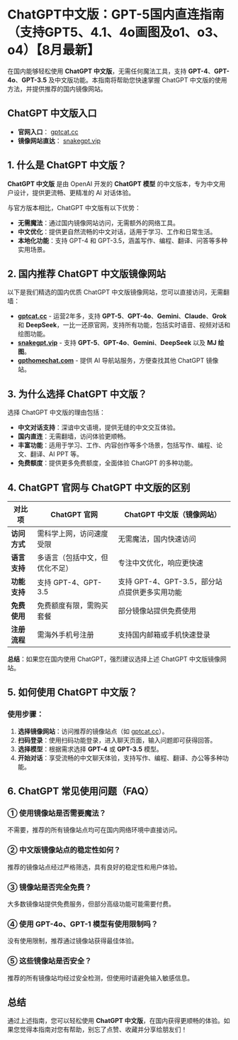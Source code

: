 # ChatGPT中文版：GPT-5国内直连指南（支持GPT5、4.1、4o画图及o1、o3、o4）【8月最新】

在国内能够轻松使用 **ChatGPT 中文版**，无需任何魔法工具，支持 **GPT-4**、**GPT-4o**、**GPT-3.5** 及中文版功能。本指南将帮助您快速掌握 ChatGPT 中文版的使用方法，并提供推荐的国内镜像网站。

## ChatGPT 中文版入口
- **官网入口**： [gptcat.cc](https://gptcat.cc)
- **镜像网站直达**： [snakegpt.vip](https://snakegpt.vip)

## 1. 什么是 ChatGPT 中文版？

**ChatGPT 中文版** 是由 OpenAI 开发的 **ChatGPT 模型** 的中文版本，专为中文用户设计，提供更流畅、更精准的 AI 对话体验。

与官方版本相比，ChatGPT 中文版有以下优势：

- **无需魔法**：通过国内镜像网站访问，无需额外的网络工具。
- **中文优化**：提供更自然流畅的中文对话，适用于学习、工作和日常生活。
- **本地化功能**：支持 GPT-4 和 GPT-3.5，涵盖写作、编程、翻译、问答等多种实用场景。

## 2. 国内推荐 ChatGPT 中文版镜像网站

以下是我们精选的国内优质 ChatGPT 中文版镜像网站，您可以直接访问，无需翻墙：

- **[gptcat.cc](https://gptcat.cc)** - 运营2年多，支持 **GPT-5**、**GPT-4o**、**Gemini**、**Claude**、**Grok** 和 **DeepSeek**，一比一还原官网，支持所有功能，包括实时语音、视频对话和绘图功能。
- **[snakegpt.vip](https://snakegpt.vip)** - 支持 **GPT-5**、**GPT-4o**、**Gemini**、**DeepSeek** 以及 **MJ 绘图**。
- **[gpthomechat.com](https://gpthomechat.com/)** - 提供 AI 导航站服务，方便查找其他 ChatGPT 镜像站。

## 3. 为什么选择 ChatGPT 中文版？

选择 ChatGPT 中文版的理由包括：

- **中文对话支持**：深谙中文语境，提供无缝的中文交互体验。
- **国内直连**：无需翻墙，访问体验更顺畅。
- **丰富功能**：适用于学习、工作、内容创作等多个场景，包括写作、编程、论文、翻译、AI PPT 等。
- **免费额度**：提供更多免费额度，全面体验 ChatGPT 的多种功能。

## 4. ChatGPT 官网与 ChatGPT 中文版的区别

| 对比项           | ChatGPT 官网                               | ChatGPT 中文版（镜像网站）          |
|------------------|-------------------------------------------|-------------------------------------|
| **访问方式**      | 需科学上网，访问速度受限                  | 无需魔法，国内快速访问             |
| **语言支持**      | 多语言（包括中文，但优化不足）            | 专注中文优化，响应更快速           |
| **功能支持**      | 支持 GPT-4、GPT-3.5                       | 支持 GPT-4、GPT-3.5，部分站点提供更多实用功能 |
| **免费使用**      | 免费额度有限，需购买套餐                  | 部分镜像站提供免费使用            |
| **注册流程**      | 需海外手机号注册                          | 支持国内邮箱或手机快速登录        |

**总结**：如果您在国内使用 ChatGPT，强烈建议选择上述 ChatGPT 中文版镜像网站。

## 5. 如何使用 ChatGPT 中文版？

### 使用步骤：

1. **选择镜像网站**：访问推荐的镜像站点（如 [gptcat.cc](https://gptcat.cc)）。
2. **扫码登录**：使用扫码功能登录，进入聊天页面，输入问题即可获得回答。
3. **选择模型**：根据需求选择 **GPT-4** 或 **GPT-3.5** 模型。
4. **开始对话**：享受流畅的中文聊天体验，支持写作、编程、翻译、办公等多种功能。

## 6. ChatGPT 常见使用问题（FAQ）

### ① 使用镜像站是否需要魔法？
不需要，推荐的所有镜像站点均可在国内网络环境中直接访问。

### ② 中文版镜像站点的稳定性如何？
推荐的镜像站点经过严格筛选，具有良好的稳定性和用户体验。

### ③ 镜像站是否完全免费？
大多数镜像站提供免费服务，但部分高级功能可能需要付费。

### ④ 使用 **GPT-4o**、**GPT-1** 模型有使用限制吗？
没有使用限制，推荐通过镜像站获得最佳体验。

### ⑤ 这些镜像站是否安全？
推荐的所有镜像站均经过安全检测，但使用时请避免输入敏感信息。

## 总结

通过上述指南，您可以轻松使用 **ChatGPT 中文版**，在国内获得更顺畅的体验。如果您觉得本指南对您有帮助，别忘了点赞、收藏并分享给朋友们！

